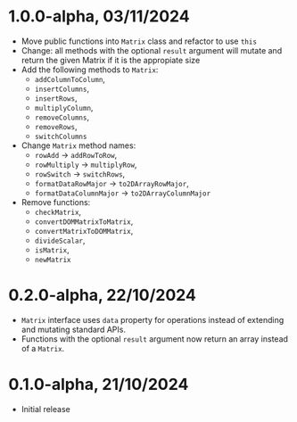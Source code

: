 # 1.0.0-alpha, 03/11/2024
* Move public functions into `Matrix` class and refactor to use `this`
* Change: all methods with the optional `result` argument will mutate and return the given Matrix if it is the appropiate size
* Add the following methods to `Matrix`:
  * `addColumnToColumn`,
  * `insertColumns`,
  * `insertRows`,
  * `multiplyColumn`,
  * `removeColumns`,
  * `removeRows`,
  * `switchColumns`
* Change `Matrix` method names:
  * `rowAdd` -> `addRowToRow`,
  * `rowMultiply` -> `multiplyRow`,
  * `rowSwitch` -> `switchRows`,
  * `formatDataRowMajor` -> `to2DArrayRowMajor`,
  * `formatDataColumnMajor` -> `to2DArrayColumnMajor`
* Remove functions:
  * `checkMatrix`,
  * `convertDOMMatrixToMatrix`,
  * `convertMatrixToDOMMatrix`,
  * `divideScalar`,
  * `isMatrix`,
  * `newMatrix`

# 0.2.0-alpha, 22/10/2024
* `Matrix` interface uses `data` property for operations instead of extending and mutating standard APIs.
* Functions with the optional `result` argument now return an array instead of a `Matrix`.

# 0.1.0-alpha, 21/10/2024
* Initial release